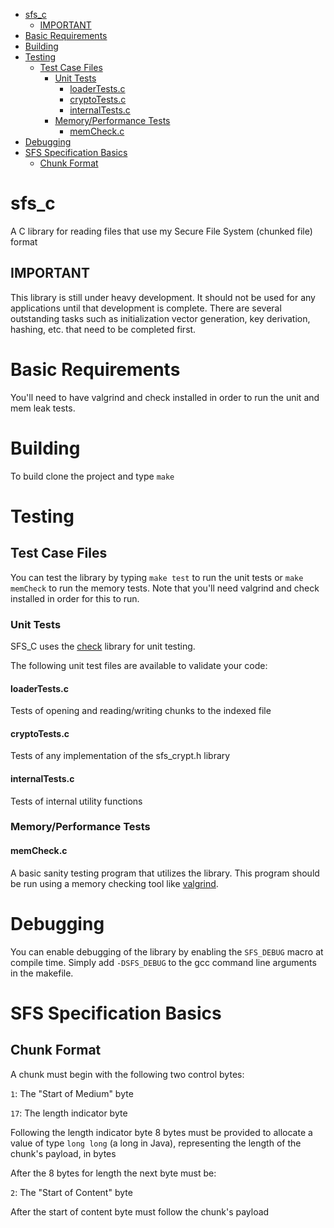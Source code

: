 - [sfs_c](#sfs_c)
  - [IMPORTANT](#important)
- [Basic Requirements](#basic-requirements)
- [Building](#building)
- [Testing](#testing)
  - [Test Case Files](#test-case-files)
    - [Unit Tests](#unit-tests)
      - [loaderTests.c](#loadertestsc)
      - [cryptoTests.c](#cryptotestsc)
      - [internalTests.c](#internaltestsc)
    - [Memory/Performance Tests](#memoryperformance-tests)
      - [memCheck.c](#memcheckc)
- [Debugging](#debugging)
- [SFS Specification Basics](#sfs-specification-basics)
  - [Chunk Format](#chunk-format)

# sfs_c
A C library for reading files that use my Secure File System (chunked file) format

## IMPORTANT
This library is still under heavy development.  It should not be used for any applications until that development is complete.  There are several outstanding tasks such as initialization vector generation, key derivation, hashing, etc. that need to be completed first.

# Basic Requirements
You'll need to have valgrind and check installed in order to run the unit and mem leak tests.

# Building
To build clone the project and type ```make```

# Testing
## Test Case Files

You can test the library by typing ```make test``` to run the unit tests or ```make memCheck``` to run the memory tests.  Note that you'll need valgrind and check installed in order for this to run.

### Unit Tests
SFS_C uses the [check](https://libcheck.github.io/check/) library for unit testing.

The following unit test files are available to validate your code:

#### loaderTests.c
Tests of opening and reading/writing chunks to the indexed file

#### cryptoTests.c
Tests of any implementation of the sfs_crypt.h library

#### internalTests.c
Tests of internal utility functions

### Memory/Performance Tests
#### memCheck.c
A basic sanity testing program that utilizes the library.  This program should be run using a memory checking tool like [valgrind](https://valgrind.org/).

# Debugging
You can enable debugging of the library by enabling the ```SFS_DEBUG``` macro at compile time.  Simply add ```-DSFS_DEBUG``` to the gcc command line arguments in the makefile.

# SFS Specification Basics
## Chunk Format
A chunk must begin with the following two control bytes:

```1```:    The "Start of Medium" byte

```17```:   The length indicator byte

Following the length indicator byte 8 bytes must be provided to allocate a value of type ```long long``` (a long in Java), representing the length of the chunk's payload, in bytes

After the 8 bytes for length the next byte must be:

```2```:    The "Start of Content" byte

After the start of content byte must follow the chunk's payload
